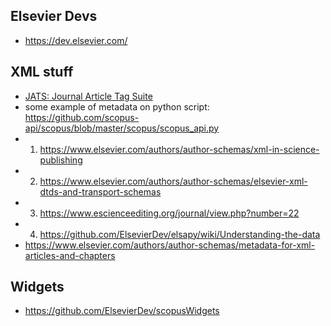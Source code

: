 ## Elsevier Devs
* https://dev.elsevier.com/

## XML stuff
* [JATS: Journal Article Tag Suite](http://jats.niso.org/1.1/)
* some example of metadata on python script: https://github.com/scopus-api/scopus/blob/master/scopus/scopus_api.py
* 1) https://www.elsevier.com/authors/author-schemas/xml-in-science-publishing
* 2) https://www.elsevier.com/authors/author-schemas/elsevier-xml-dtds-and-transport-schemas
* 3) https://www.escienceediting.org/journal/view.php?number=22
* 4) https://github.com/ElsevierDev/elsapy/wiki/Understanding-the-data
* https://www.elsevier.com/authors/author-schemas/metadata-for-xml-articles-and-chapters


## Widgets
* https://github.com/ElsevierDev/scopusWidgets

